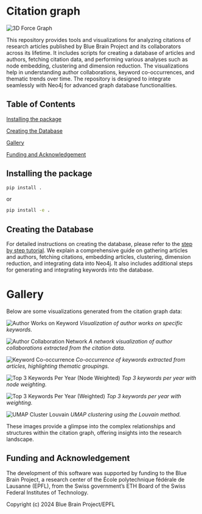 # Citation graph

![3D Force Graph](images/force_3d_graph.png)

This repository provides tools and visualizations for analyzing citations of research articles published by Blue Brain Project and its collaborators across its lifetime. It includes scripts for creating a database of articles and authors, fetching citation data, and performing various analyses such as node embedding, clustering and dimension reduction. The visualizations help in understanding author collaborations, keyword co-occurrences, and thematic trends over time. The repository is designed to integrate seamlessly with Neo4j for advanced graph database functionalities.

## Table of Contents

[Installing the package](#installing-the-package)

[Creating the Database](#creating-the-database)

[Gallery](#gallery)

[Funding and Acknowledgement](#funding-and-acknowledgement)


## Installing the package

```bash
pip install .
```

or

```bash
pip install -e .
```

## Creating the Database 

For detailed instructions on creating the database, please refer to the [step by step tutorial](src/citations/scripts/README.md). We explain a comprehensive guide on gathering articles and authors, fetching citations, embedding articles, clustering, dimension reduction, and integrating data into Neo4j. It also includes additional steps for generating and integrating keywords into the database.

# Gallery 


Below are some visualizations generated from the citation graph data:

![Author Works on Keyword](images/author_works_on_keyword2.png)
*Visualization of author works on specific keywords.*

![Author Collaboration Network](images/author_works_on_keyword3.png)
*A network visualization of author collaborations extracted from the citation data.*

![Keyword Co-occurrence](images/keyword_cooccurence.png)
*Co-occurrence of keywords extracted from articles, highlighting thematic groupings.*

![Top 3 Keywords Per Year (Node Weighted)](images/top_3_keywords_per_year_node_weighted.png)
*Top 3 keywords per year with node weighting.*

![Top 3 Keywords Per Year (Weighted)](images/top_3_keywords_per_year_weighted.png)
*Top 3 keywords per year with weighting.*

![UMAP Cluster Louvain](images/umap_cluster_louvain.png)
*UMAP clustering using the Louvain method.*

These images provide a glimpse into the complex relationships and structures within the citation graph, offering insights into the research landscape.



## Funding and Acknowledgement

The development of this software was supported by funding to the Blue Brain Project, a research center of the École polytechnique fédérale de Lausanne (EPFL), from the Swiss government’s ETH Board of the Swiss Federal Institutes of Technology.

Copyright (c) 2024 Blue Brain Project/EPFL
